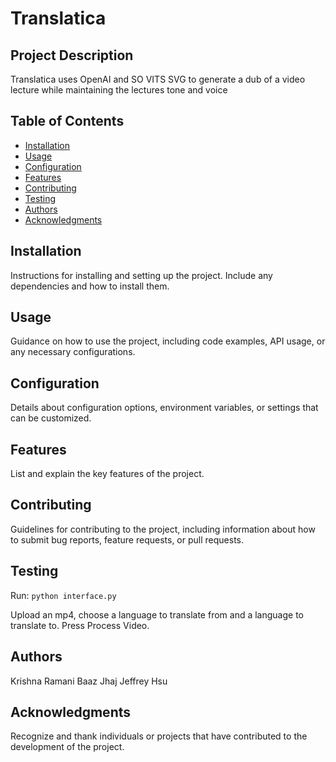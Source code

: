 # Translatica

## Project Description

Translatica uses OpenAI and SO VITS SVG to generate a dub of a video lecture while maintaining the lectures tone and voice

## Table of Contents

- [Installation](#installation)
- [Usage](#usage)
- [Configuration](#configuration)
- [Features](#features)
- [Contributing](#contributing)
- [Testing](#testing)
- [Authors](#authors)
- [Acknowledgments](#acknowledgments)

## Installation

Instructions for installing and setting up the project. Include any dependencies and how to install them.

## Usage

Guidance on how to use the project, including code examples, API usage, or any necessary configurations.

## Configuration

Details about configuration options, environment variables, or settings that can be customized.

## Features

List and explain the key features of the project.

## Contributing

Guidelines for contributing to the project, including information about how to submit bug reports, feature requests, or pull requests.

## Testing

Run:
```python interface.py```

Upload an mp4, choose a language to translate from and a language to translate to. Press Process Video.

## Authors

Krishna Ramani
Baaz Jhaj
Jeffrey Hsu

## Acknowledgments

Recognize and thank individuals or projects that have contributed to the development of the project.

